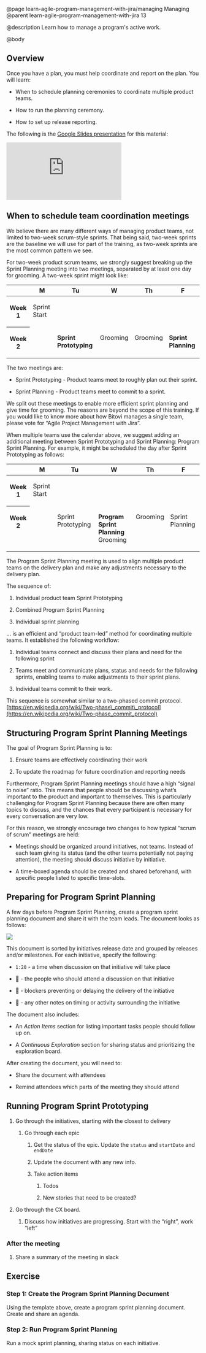 @page learn-agile-program-management-with-jira/managing Managing
@parent learn-agile-program-management-with-jira 13

@description Learn how to manage a program's active work.

@body


Overview
--------

Once you have a plan, you must help coordinate and report on the plan. You will learn:

*   When to schedule planning ceremonies to coordinate multiple product teams.
    
*   How to run the planning ceremony.
    
*   How to set up release reporting.

The following is the [Google Slides presentation](https://docs.google.com/presentation/d/1njaKXLFC7eJ4pIF_Ek_HoivRdE4QL41j_SKBwg1Hsdw/edit?usp=sharing)
for this material:

<iframe src="https://docs.google.com/presentation/d/e/2PACX-1vRDDcYFHMf6-8HYB1xWS8OC6eCcGLlqen8V5e0PvqDaXPVfzO4K0lSt0bVC6bukKaDmZ1DoqVG259Q1/embed?start=false&loop=false&delayms=3000" frameborder="0" class="block-16-by-9" allowfullscreen="true" mozallowfullscreen="true" webkitallowfullscreen="true"></iframe>


When to schedule team coordination meetings
-------------------------------------------

We believe there are many different ways of managing product teams, not limited to two-week scrum-style sprints. That being said, two-week sprints are the baseline we will use for part of the training, as two-week sprints are the most common pattern we see.

For two-week product scrum teams, we strongly suggest breaking up the Sprint Planning meeting into two meetings, separated by at least one day for grooming. A two-week sprint might look like:

<table>
<thead>
<tr><th></th><th><strong>M</strong></th><th><strong>Tu</strong></th><th><strong>W</strong></th><th><strong>Th</strong></th><th><strong>F</strong></th></tr>
</thead>
<tbody style="vertical-align: top"><tr><th><p><strong>Week 1</strong></p></th><td><p>Sprint Start</p></td><td><p></p></td><td><p></p></td><td><p></p></td><td><p></p></td></tr><tr><th><p><strong>Week 2</strong></p></th><td><p></p></td><td><p><strong>Sprint Prototyping</strong></p></td><td><p>Grooming</p></td><td><p>Grooming</p></td><td><p><strong>Sprint Planning</strong></p></td></tr></tbody></table>

The two meetings are:

*   Sprint Prototyping - Product teams meet to roughly plan out their sprint.
    
*   Sprint Planning - Product teams meet to commit to a sprint.
    

We split out these meetings to enable more efficient sprint planning and give time for grooming. The reasons are beyond the scope of this training. If you would like to know more about how Bitovi manages a single team, please vote for “Agile Project Management with Jira”.

When multiple teams use the calendar above, we suggest adding an additional meeting between Sprint Prototyping and Sprint Planning: <span class="color-purple bold">Program Sprint Planning</span>. For example, it might be scheduled the day after Sprint Prototyping as follows:

<table>
<thead>
<tr><th></th><th><strong>M</strong></th><th><strong>Tu</strong></th><th><strong>W</strong></th><th><strong>Th</strong></th><th><strong>F</strong></th></tr>
</thead>
<tbody style="vertical-align: top"><tr><th><p><strong>Week 1</strong></p></th><td><p>Sprint Start</p></td><td><p></p></td><td><p></p></td><td><p></p></td><td><p></p></td></tr><tr><th><p><strong>Week 2</strong></p></th><td><p></p></td><td><p>Sprint Prototyping</p></td><td><p><strong>Program Sprint Planning</strong><br>Grooming</p></td><td><p>Grooming</p></td><td><p>Sprint Planning</p></td></tr></tbody></table>

The Program Sprint Planning meeting is used to align multiple product teams on the delivery plan and make any adjustments necessary to the delivery plan.

The sequence of:

1.  Individual product team Sprint Prototyping
    
2.  Combined <span class="color-purple bold">Program Sprint Planning</span>
    
3.  Individual sprint planning
    

… is an efficient and “product team-led” method for coordinating multiple teams. It established the following workflow:

1.  Individual teams connect and discuss their plans and need for the following sprint
    
2.  Teams meet and communicate plans, status and needs for the following sprints, enabling teams to make adjustments to their sprint plans.
    
3.  Individual teams commit to their work.
    

This sequence is somewhat similar to a two-phased commit protocol. [https://en.wikipedia.org/wiki/Two-phase\_commit\_protocol](https://en.wikipedia.org/wiki/Two-phase_commit_protocol)

Structuring Program Sprint Planning Meetings
--------------------------------------------

The goal of <span class="color-purple bold">Program Sprint Planning</span> is to:

1.  Ensure teams are effectively coordinating their work
    
2.  To update the roadmap for future coordination and reporting needs
    

Furthermore, <span class="color-purple bold">Program Sprint Planning</span> meetings should have a high “signal to noise” ratio. This means that people should be discussing what’s important to the product and important to themselves. This is particularly challenging for <span class="color-purple bold">Program Sprint Planning</span> because there are often many topics to discuss, and the chances that every participant is necessary for every conversation are very low.

For this reason, we strongly encourage two changes to how typical “scrum of scrum” meetings are held:

*   Meetings should be organized around initiatives, not teams. Instead of each team giving its status (and the other teams potentially not paying attention), the meeting should discuss initiative by initiative.
    
*   A time-boxed agenda should be created and shared beforehand, with specific people listed to specific time-slots.
    

Preparing for Program Sprint Planning
-------------------------------------

A few days before <span class="color-purple bold">Program Sprint Planning</span>, create a program sprint planning document and share it with the team leads. The document looks as follows:

<a href="../static/img/program-management-with-jira/managing/example-program-sprint-planning.pdf">

<img src="../static/img/program-management-with-jira/managing/example-program-sprint-planning.png"
  class="content-400-800-shadow"/>
</a>
    

This document is sorted by initiatives release date and grouped by releases and/or milestones. For each initiative, specify the following:

*   `1:20` - a time when discussion on that initiative will take place
    
*   👥 - the people who should attend a discussion on that initiative
    
*   🛑 - blockers preventing or delaying the delivery of the initiative
    
*   📝 - any other notes on timing or activity surrounding the initiative
    

The document also includes:

*   An _Action Items_ section for listing important tasks people should follow up on.
    
*   A _Continuous Exploration_ section for sharing status and prioritizing the exploration board.
    

After creating the document, you will need to:

*   Share the document with attendees
    
*   Remind attendees which parts of the meeting they should attend
    

Running Program Sprint Prototyping
----------------------------------

1.  Go through the initiatives, starting with the closest to delivery
    
    1.  Go through each epic
        
        1.  Get the status of the epic. Update the `status` and `startDate` and `endDate`
            
        2.  Update the document with any new info.
            
        3.  Take action items
            
            1.  Todos
                
            2.  New stories that need to be created?
                
2.  Go through the CX board.
    
    1.  Discuss how initiatives are progressing. Start with the “right”, work “left”
        

### After the meeting

1.  Share a summary of the meeting in slack
    

Exercise
--------

### Step 1: Create the Program Sprint Planning Document

Using the template above, create a program sprint planning document. Create and share an agenda.

### Step 2: Run Program Sprint Planning

Run a mock sprint planning, sharing status on each initiative.